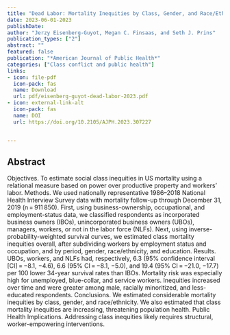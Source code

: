 ```yaml
---
title: "Dead Labor: Mortality Inequities by Class, Gender, and Race/Ethnicity in the United States, 1986–2019"
date: 2023-06-01-2023
publishDate: 
author: "Jerzy Eisenberg-Guyot, Megan C. Finsaas, and Seth J. Prins"
publication_types: ["2"]
abstract: ""
featured: false
publication: "*American Journal of Public Health*"
categories: ["Class conflict and public health"]
links:
- icon: file-pdf
  icon-pack: fas
  name: Download
  url: pdf/eisenberg-guyot-dead-labor-2023.pdf
- icon: external-link-alt
  icon-pack: fas
  name: DOI
  url: https://doi.org/10.2105/AJPH.2023.307227


---
```


## Abstract

Objectives. To estimate social class inequities in US mortality using a relational measure based on power over productive property and workers’ labor.
Methods. We used nationally representative 1986–2018 National Health Interview Survey data with mortality follow-up through December 31, 2019 (n = 911 850). First, using business-ownership, occupational, and employment-status data, we classified respondents as incorporated business owners (IBOs), unincorporated business owners (UBOs), managers, workers, or not in the labor force (NLFs). Next, using inverse-probability-weighted survival curves, we estimated class mortality inequities overall, after subdividing workers by employment status and occupation, and by period, gender, race/ethnicity, and education.
Results. UBOs, workers, and NLFs had, respectively, 6.3 (95% confidence interval [CI] = −8.1, −4.6), 6.6 (95% CI = −8.1, −5.0), and 19.4 (95% CI = −21.0, −17.7) per 100 lower 34-year survival rates than IBOs. Mortality risk was especially high for unemployed, blue-collar, and service workers. Inequities increased over time and were greater among male, racially minoritized, and less-educated respondents.
Conclusions. We estimated considerable mortality inequities by class, gender, and race/ethnicity. We also estimated that class mortality inequities are increasing, threatening population health.
Public Health Implications. Addressing class inequities likely requires structural, worker-empowering interventions.